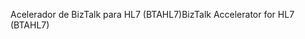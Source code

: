 <span data-ttu-id="046c3-101">Acelerador de BizTalk para HL7 (BTAHL7)</span><span class="sxs-lookup"><span data-stu-id="046c3-101">BizTalk Accelerator for HL7 (BTAHL7)</span></span>